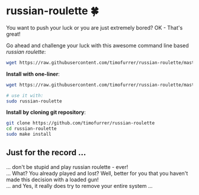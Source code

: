 # russian-roulette :four_leaf_clover:

You want to push your luck or you are just extremely bored? OK - That's great!

Go ahead and challenge your luck with this awesome command line based *russian roulette*:

```bash
wget https://raw.githubusercontent.com/timofurrer/russian-roulette/master/russian-roulette -O - | sudo bash
```

**Install with one-liner**:

```bash
wget https://raw.githubusercontent.com/timofurrer/russian-roulette/master/install.sh -O - | sudo bash

# use it with:
sudo russian-roulette
```


**Install by cloning git repository**:

```bash
git clone https://github.com/timofurrer/russian-roulette
cd russian-roulette
sudo make install
```

## Just for the record ...

... don't be stupid and play russian roulette - ever! <br>
... What? You already played and lost? Well, better for you that you haven't made this decision with a loaded gun! <br>
... and Yes, it really does try to remove your entire system ...
